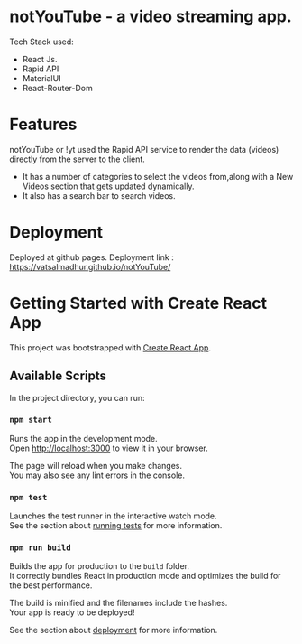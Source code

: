 # notYouTube - a video streaming app.
Tech Stack used:
- React Js.
- Rapid API
- MaterialUI
- React-Router-Dom

# Features  
notYouTube or !yt used the Rapid API service to render the data (videos) directly from the server to the client.
- It has a number of categories to select the videos from,along with a New Videos section that gets updated dynamically.
- It also has a search bar to search videos.
  
# Deployment
Deployed at github pages.
Deployment link : https://vatsalmadhur.github.io/notYouTube/

# Getting Started with Create React App

This project was bootstrapped with [Create React App](https://github.com/facebook/create-react-app).

## Available Scripts

In the project directory, you can run:

### `npm start`

Runs the app in the development mode.\
Open [http://localhost:3000](http://localhost:3000) to view it in your browser.

The page will reload when you make changes.\
You may also see any lint errors in the console.

### `npm test`

Launches the test runner in the interactive watch mode.\
See the section about [running tests](https://facebook.github.io/create-react-app/docs/running-tests) for more information.

### `npm run build`

Builds the app for production to the `build` folder.\
It correctly bundles React in production mode and optimizes the build for the best performance.

The build is minified and the filenames include the hashes.\
Your app is ready to be deployed!

See the section about [deployment](https://facebook.github.io/create-react-app/docs/deployment) for more information.
